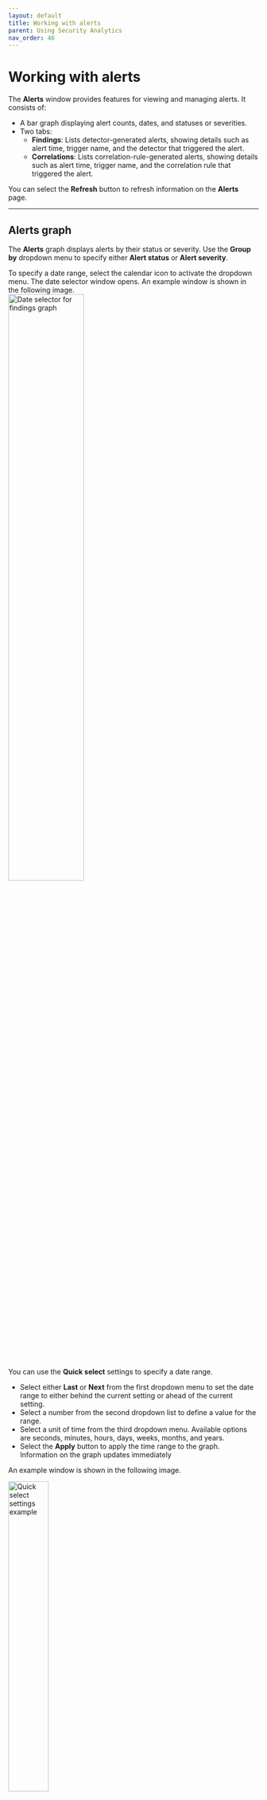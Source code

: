 ```yaml
---
layout: default
title: Working with alerts
parent: Using Security Analytics
nav_order: 46
---
```


# Working with alerts

The **Alerts** window provides features for viewing and managing alerts. It consists of:

- A bar graph displaying alert counts, dates, and statuses or severities.
- Two tabs:
  - **Findings**: Lists detector-generated alerts, showing details such as alert time, trigger name, and the detector that triggered the alert.
  - **Correlations**: Lists correlation-rule-generated alerts, showing details such as alert time, trigger name, and the correlation rule that triggered the alert.

You can select the **Refresh** button to refresh information on the **Alerts** page.

---

## Alerts graph

The **Alerts** graph displays alerts by their status or severity. Use the **Group by** dropdown menu to specify either **Alert status** or **Alert severity**.

To specify a date range, select the calendar icon to activate the dropdown menu. The date selector window opens. An example window is shown in the following image.
<br><img src="{{site.url}}{{site.baseurl}}/images/Security/find-date-pick.png" alt="Date selector for findings graph" width="55%">

You can use the **Quick select** settings to specify a date range.
* Select either **Last** or **Next** from the first dropdown menu to set the date range to either behind the current setting or ahead of the current setting.
* Select a number from the second dropdown list to define a value for the range.
* Select a unit of time from the third dropdown menu. Available options are seconds, minutes, hours, days, weeks, months, and years.
* Select the **Apply** button to apply the time range to the graph. Information on the graph updates immediately

An example window is shown in the following image.

<img src="{{site.url}}{{site.baseurl}}/images/Security/quickset.png" alt="Quick select settings example" width="40%">

You can use the left and right arrows in the upper-left corner to shift the time range backward or forward, respectively. When you use these arrows, the start date and end date appear in the date range field. You can then select each one to set an absolute, relative, or current date and time. For absolute and relative changes, select the **Update** button to apply the changes. 

An example window is shown in the following image.

<img src="{{site.url}}{{site.baseurl}}/images/Security/date-pick.png" alt="Altering date range" width="55%">

As an alternative, you can select an option in the **Commonly used** section (see the preceding image of the calendar dropdown list) to conveniently set a date range. Options include **Today**, **Yesterday**, **this week**, and **week to date**. 

When a commonly used date range is selected, you can select the **Show dates** label in the date range field to populate the ranges. You can then select either the start date or end date to specify by an absolute, relative, or current date and time setting. For absolute and relative changes, select the **Update** button to apply the changes.

You can also select an option from the **Recently used date ranges** section to go back to a previous setting.

---

## Alerts list

The **Alerts list** displays all alerts, with two tabs for different types of alerts:

- **Findings**: The **Alerts list** displays all findings according to the time when the alert was triggered, the alert's trigger name, the detector that triggered the alert, the alert status, and alert severity.
- **Correlations**:  The **Alerts list** displays all the correlations according to the rule and rule time window when the alert was triggered, the alert's trigger name, the correlation rule name that triggered the alert, the alert status, and alert severity.

Use the **Alert severity** dropdown list to filter the list of alerts by severity. Use the **Status** dropdown list to filter the list by alert status.
